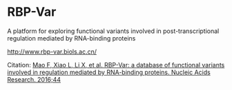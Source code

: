 # RBP-Var
A platform for exploring functional variants involved in post-transcriptional regulation mediated by RNA-binding proteins

http://www.rbp-var.biols.ac.cn/

Citation: <a href="https://academic.oup.com/nar/article-lookup/doi/10.1093/nar/gkv1308" class="input_example">Mao F, Xiao L, Li X, et al. RBP-Var: a database of functional variants involved in regulation mediated by RNA-binding proteins. Nucleic Acids Research. 2016;44</a>
